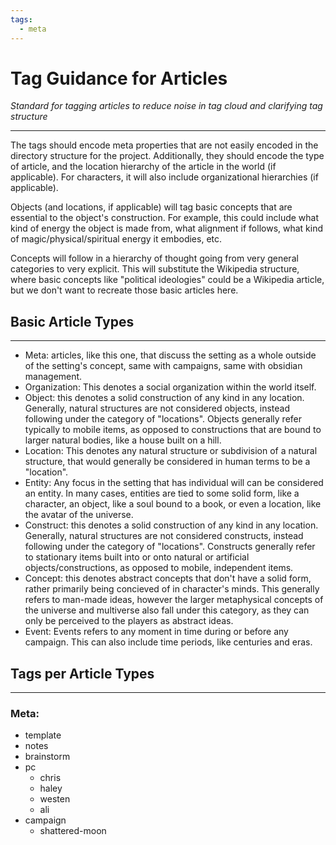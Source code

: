 ```yaml
---
tags:
  - meta
---
```

# Tag Guidance for Articles
*Standard for tagging articles to reduce noise in tag cloud and clarifying tag structure*
___
The tags should encode meta properties that are not easily encoded in the directory structure for the project. Additionally, they should encode the type of article, and the location hierarchy of the article in the world (if applicable). For characters, it will also include organizational hierarchies (if applicable).

Objects (and locations, if applicable) will tag basic concepts that are essential to the object's construction. For example, this could include what kind of energy the object is made from, what alignment if follows, what kind of magic/physical/spiritual energy it embodies, etc.

Concepts will follow in a hierarchy of thought going from very general categories to very explicit. This will substitute the Wikipedia structure, where basic concepts like "political ideologies" could be a Wikipedia article, but we don't want to recreate those basic articles here.

## Basic Article Types
___
 - Meta: articles, like this one, that discuss the setting as a whole outside of the setting's concept, same with campaigns, same with obsidian management.
 - Organization: This denotes a social organization within the world itself.
 - Object: this denotes a solid construction of any kind in any location. Generally, natural structures are not considered objects, instead following under the category of "locations". Objects generally refer typically to mobile items, as opposed to constructions that are bound to larger natural bodies, like a house built on a hill.
 - Location: This denotes any natural structure or subdivision of a natural structure, that would generally be considered in human terms to be a "location".
 - Entity: Any focus in the setting that has individual will can be considered an entity. In many cases, entities are tied to some solid form, like a character, an object, like a soul bound to a book, or even a location, like the avatar of the universe.
 - Construct: this denotes a solid construction of any kind in any location. Generally, natural structures are not considered constructs, instead following under the category of "locations". Constructs generally refer to stationary items built into or onto natural or artificial objects/constructions, as opposed to mobile, independent items.
 - Concept: this denotes abstract concepts that don't have a solid form, rather primarily being concieved of in character's minds. This generally refers to man-made ideas, however the larger metaphysical concepts of the universe and multiverse also fall under this category, as they can only be perceived to the players as abstract ideas.
 - Event: Events refers to any moment in time during or before any campaign. This can also include time periods, like centuries and eras.

## Tags per Article Types

___

### Meta:

 - template
 - notes
 - brainstorm
 - pc
	 - chris
	 - haley
	 - westen
	 - ali
- campaign
	- shattered-moon